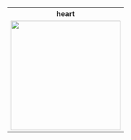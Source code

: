 <table>
  <th>heart</th>
  
  <tr>
    <td align="center"><img src = "https://github.com/user-attachments/assets/af59a028-b7cc-4e24-88a5-7bd62b5e557d" width = "250"></td>
  </tr>

</table>
